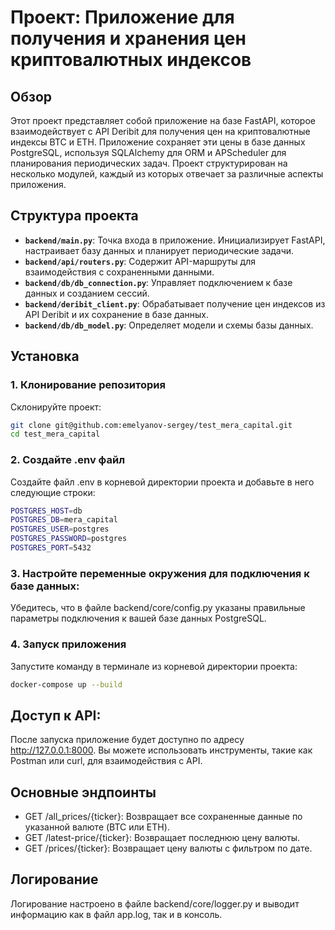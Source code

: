 # Проект: Приложение для получения и хранения цен криптовалютных индексов

## Обзор
Этот проект представляет собой приложение на базе FastAPI, которое взаимодействует с API Deribit для получения цен на криптовалютные индексы BTC и ETH. Приложение сохраняет эти цены в базе данных PostgreSQL, используя SQLAlchemy для ORM и APScheduler для планирования периодических задач. Проект структурирован на несколько модулей, каждый из которых отвечает за различные аспекты приложения.

## Структура проекта

- **`backend/main.py`**: Точка входа в приложение. Инициализирует FastAPI, настраивает базу данных и планирует периодические задачи.
- **`backend/api/routers.py`**: Содержит API-маршруты для взаимодействия с сохраненными данными.
- **`backend/db/db_connection.py`**: Управляет подключением к базе данных и созданием сессий.
- **`backend/deribit_client.py`**: Обрабатывает получение цен индексов из API Deribit и их сохранение в базе данных.
- **`backend/db/db_model.py`**: Определяет модели и схемы базы данных.


## Установка

### 1. Клонирование репозитория
Склонируйте проект:
```sh
git clone git@github.com:emelyanov-sergey/test_mera_capital.git
cd test_mera_capital
```

### 2. Создайте .env файл
Создайте файл .env в корневой директории проекта и добавьте в него следующие строки:
```sh
POSTGRES_HOST=db
POSTGRES_DB=mera_capital
POSTGRES_USER=postgres
POSTGRES_PASSWORD=postgres
POSTGRES_PORT=5432
```

### 3. Настройте переменные окружения для подключения к базе данных:
Убедитесь, что в файле backend/core/config.py указаны правильные параметры подключения к вашей базе данных PostgreSQL.

### 4. Запуск приложения
Запустите команду в терминале из корневой директории проекта:
```sh
docker-compose up --build
```


## Доступ к API:
После запуска приложение будет доступно по адресу http://127.0.0.1:8000. Вы можете использовать инструменты, такие как Postman или curl, для взаимодействия с API.
## Основные эндпоинты
- GET /all_prices/{ticker}: Возвращает все сохраненные данные по указанной валюте (BTC или ETH).
- GET /latest-price/{ticker}: Возвращает последнюю цену валюты.
- GET /prices/{ticker}: Возвращает цену валюты с фильтром по дате.

## Логирование
Логирование настроено в файле backend/core/logger.py и выводит информацию как в файл app.log, так и в консоль.
